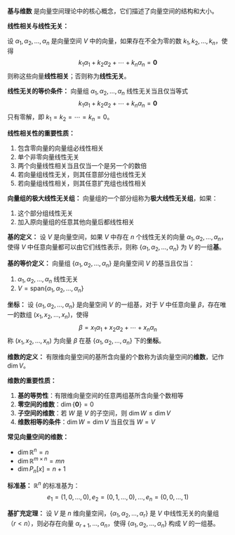 **基与维数** 是向量空间理论中的核心概念，它们描述了向量空间的结构和大小。

**线性相关与线性无关：**

设 $\alpha_1, \alpha_2, \ldots, \alpha_n$ 是向量空间 $V$ 中的向量，如果存在不全为零的数 $k_1, k_2, \ldots, k_n$，使得
$$k_1\alpha_1 + k_2\alpha_2 + \cdots + k_n\alpha_n = \mathbf{0}$$
则称这些向量**线性相关**；否则称为**线性无关**。

**线性无关的等价条件：**
向量组 $\alpha_1, \alpha_2, \ldots, \alpha_n$ 线性无关当且仅当等式
$$k_1\alpha_1 + k_2\alpha_2 + \cdots + k_n\alpha_n = \mathbf{0}$$
只有零解，即 $k_1 = k_2 = \cdots = k_n = 0$。

**线性相关性的重要性质：**
1. 包含零向量的向量组必线性相关
2. 单个非零向量线性无关
3. 两个向量线性相关当且仅当一个是另一个的数倍
4. 若向量组线性无关，则其任意部分组也线性无关
5. 若向量组线性相关，则其任意扩充组也线性相关

**向量组的极大线性无关组：**
向量组的一个部分组称为**极大线性无关组**，如果：
1. 这个部分组线性无关
2. 加入原向量组的任意其他向量后都线性相关

**基的定义：**
设 $V$ 是向量空间，如果 $V$ 中存在 $n$ 个线性无关的向量 $\alpha_1, \alpha_2, \ldots, \alpha_n$，使得 $V$ 中任意向量都可以由它们线性表示，则称 $\{\alpha_1, \alpha_2, \ldots, \alpha_n\}$ 为 $V$ 的一组**基**。

**基的等价定义：**
向量组 $\{\alpha_1, \alpha_2, \ldots, \alpha_n\}$ 是向量空间 $V$ 的基当且仅当：
1. $\alpha_1, \alpha_2, \ldots, \alpha_n$ 线性无关
2. $V = \text{span}\{\alpha_1, \alpha_2, \ldots, \alpha_n\}$

**坐标：**
设 $\{\alpha_1, \alpha_2, \ldots, \alpha_n\}$ 是向量空间 $V$ 的一组基，对于 $V$ 中任意向量 $\beta$，存在唯一的数组 $(x_1, x_2, \ldots, x_n)$，使得
$$\beta = x_1\alpha_1 + x_2\alpha_2 + \cdots + x_n\alpha_n$$
称 $(x_1, x_2, \ldots, x_n)$ 为向量 $\beta$ 在基 $\{\alpha_1, \alpha_2, \ldots, \alpha_n\}$ 下的**坐标**。

**维数的定义：**
有限维向量空间的基所含向量的个数称为该向量空间的**维数**，记作 $\dim V$。

**维数的重要性质：**
1. **基的等势性**：有限维向量空间的任意两组基所含向量个数相等
2. **零空间的维数**：$\dim\{\mathbf{0}\} = 0$
3. **子空间的维数**：若 $W$ 是 $V$ 的子空间，则 $\dim W \leq \dim V$
4. **维数相等的条件**：$\dim W = \dim V$ 当且仅当 $W = V$

**常见向量空间的维数：**
- $\dim \mathbb{R}^n = n$
- $\dim \mathbb{R}^{m \times n} = mn$
- $\dim P_n[x] = n + 1$

**标准基：**
$\mathbb{R}^n$ 的标准基为：
$$e_1 = (1,0,\ldots,0), e_2 = (0,1,\ldots,0), \ldots, e_n = (0,0,\ldots,1)$$

**基扩充定理：**
设 $V$ 是 $n$ 维向量空间，$\{\alpha_1, \alpha_2, \ldots, \alpha_r\}$ 是 $V$ 中线性无关的向量组（$r < n$），则必存在向量 $\alpha_{r+1}, \ldots, \alpha_n$，使得 $\{\alpha_1, \alpha_2, \ldots, \alpha_n\}$ 构成 $V$ 的一组基。